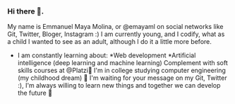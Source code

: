 ### Hi there 👋.
My name is Emmanuel Maya Molina, or @emayaml on social networks like Git, Twitter, Bloger, Instagram :)
I am currently young, and I codify, what as a child I wanted to see as an adult, although I do it a little more before.

- I am constantly learning about:
                   *Web development
                   *Artificial intelligence (deep learning and machine learning)
Complement with soft skills courses at @Platzi🌱
I'm in college studying computer engineering (my childhood dream) 🔭
I'm waiting for your message on my Git, Twitter :), I'm always willing to learn new things and together we can develop the future 👯

<!--
**Emayamolina/Emayamolina** is a ✨ _special_ ✨ repository because its `README.md` (this file) appears on your GitHub profile.

Here are some ideas to get you started:

- 🔭 I’m currently working on ...
- 🌱 I’m currently learning ...
- 👯 I’m looking to collaborate on ...
- 🤔 I’m looking for help with ...
- 💬 Ask me about ...
- 📫 How to reach me: ...
- 😄 Pronouns: ...
- ⚡ Fun fact: ...
-->
